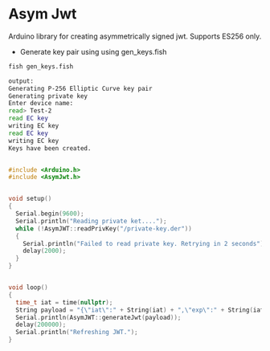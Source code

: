 # Asym Jwt

Arduino library for creating asymmetrically signed jwt. Supports ES256 only.


- Generate key pair using using gen_keys.fish 
```bash
fish gen_keys.fish

output: 
Generating P-256 Elliptic Curve key pair
Generating private key
Enter device name:
read> Test-2
read EC key
writing EC key
read EC key
writing EC key
Keys have been created.
```

```cpp

#include <Arduino.h>
#include <AsymJwt.h>


void setup()
{
  Serial.begin(9600);
  Serial.println("Reading private ket....");
  while (!AsymJWT::readPrivKey("/private-key.der"))
  {
    Serial.println("Failed to read private key. Retrying in 2 seconds");
    delay(2000);
  }
}


void loop()
{
  time_t iat = time(nullptr);
  String payload = "{\"iat\":" + String(iat) + ",\"exp\":" + String(iat + 300) + ",\"thing_id\":\"" + "THING_ID" + "\"}";
  Serial.println(AsymJWT::generateJwt(payload));
  delay(200000);
  Serial.println("Refreshing JWT.");
}

```
